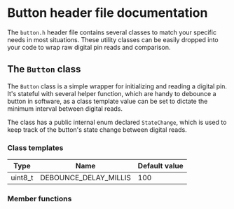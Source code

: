 # Button header file documentation

The `button.h` header file contains several classes to match your specific needs in most situations. These utility classes can be easily dropped into your code to wrap raw digital pin reads and comparison.

## The `Button` class

The `Button` class is a simple wrapper for initializing and reading a digital pin. It's stateful with several helper function, which are handy to debounce a button in software, as a class template value can be set to dictate the minimum interval between digital reads.

The class has a public internal enum declared `StateChange`, which is used to keep track of the button's state change between digital reads.

### Class templates

|Type|Name|Default value
|-|-|-
|uint8_t|DEBOUNCE_DELAY_MILLIS|100 

### Member functions